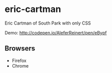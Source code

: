 eric-cartman
============

<p>Eric Cartman of South Park with only CSS</p>
<p>Demo: <a target="_blank" href="http://codepen.io/AleferReinert/pen/eBypf">http://codepen.io/AleferReinert/pen/eBypf</a></p>

<h2>Browsers</h2>
<ul>
    <li>Firefox</li>
    <li>Chrome</li>
</ul>